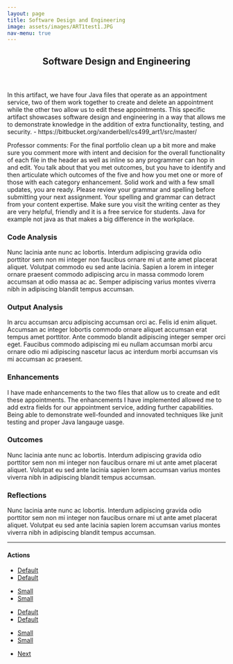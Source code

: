 ```yaml
---
layout: page
title: Software Design and Engineering
image: assets/images/ART1test1.JPG
nav-menu: true
---
```


<!-- Main -->
<div id="main" class="alt">

<!-- One -->
<section id="one">
	<div class="inner">
		<header class="major">
			<h1>Software Design and Engineering</h1>
		</header>

<!-- Content -->
<h2 id="content"></h2>
<p>In this artifact, we have four Java files that operate as an appointment service, two of them work together to create and delete an appointment while the other two allow us to edit these appointments. This specific artifact showcases software design and engineering in a way that allows me to demonstrate knowledge in the addition of extra functionality, testing, and security. - https://bitbucket.org/xanderbell/cs499_art1/src/master/
	
Professor comments: For the final portfolio clean up a bit more and make sure you comment more with intent and decision for the overall functionality of each file in the header as well as inline so any programmer can hop in and edit. You talk about that you met outcomes, but you have to identify and then articulate which outcomes of the five and how you met one or more of those with each category enhancement. Solid work and with a few small updates, you are ready. Please review your grammar and spelling before submitting your next assignment. Your spelling and grammar can detract from your content expertise. Make sure you visit the writing center as they are very helpful, friendly and it is a free service for students. Java for example not java as that makes a big difference in the workplace.</p>
<div class="row">
	<div class="6u 12u$(small)">
		<h3>Code Analysis</h3>
		<p>Nunc lacinia ante nunc ac lobortis. Interdum adipiscing gravida odio porttitor sem non mi integer non faucibus ornare mi ut ante amet placerat aliquet. Volutpat commodo eu sed ante lacinia. Sapien a lorem in integer ornare praesent commodo adipiscing arcu in massa commodo lorem accumsan at odio massa ac ac. Semper adipiscing varius montes viverra nibh in adipiscing blandit tempus accumsan.</p>
	</div>
	<div class="6u$ 12u$(small)">
		<h3>Output Analysis</h3>
		<p>In arcu accumsan arcu adipiscing accumsan orci ac. Felis id enim aliquet. Accumsan ac integer lobortis commodo ornare aliquet accumsan erat tempus amet porttitor. Ante commodo blandit adipiscing integer semper orci eget. Faucibus commodo adipiscing mi eu nullam accumsan morbi arcu ornare odio mi adipiscing nascetur lacus ac interdum morbi accumsan vis mi accumsan ac praesent.</p>
	</div>
	<!-- Break -->
	<div class="4u 12u$(medium)">
		<h3>Enhancements</h3>
		<p> I have made enhancements to the two files that allow us to create and edit these appointments. The enhancements I have implemented allowed me to add extra fields for our appointment service, adding further capabilities. Being able to demonstrate well-founded and innovated techniques like junit testing and proper Java langauge uasge.</p>
	</div>
	<div class="4u 12u$(medium)">
		<h3>Outcomes</h3>
		<p>Nunc lacinia ante nunc ac lobortis. Interdum adipiscing gravida odio porttitor sem non mi integer non faucibus ornare mi ut ante amet placerat aliquet. Volutpat eu sed ante lacinia sapien lorem accumsan varius montes viverra nibh in adipiscing blandit tempus accumsan.</p>
	</div>
	<div class="4u$ 12u$(medium)">
		<h3>Reflections</h3>
		<p>Nunc lacinia ante nunc ac lobortis. Interdum adipiscing gravida odio porttitor sem non mi integer non faucibus ornare mi ut ante amet placerat aliquet. Volutpat eu sed ante lacinia sapien lorem accumsan varius montes viverra nibh in adipiscing blandit tempus accumsan.</p>
	</div>
</div>

<hr class="major" />

<!-- Buttons -->
<h4>Actions</h4>
<ul class="actions">
	<li><a href="#" class="button special">Default</a></li>
	<li><a href="#" class="button">Default</a></li>
</ul>
<ul class="actions small">
	<li><a href="#" class="button special small">Small</a></li>
	<li><a href="#" class="button small">Small</a></li>
</ul>
<div class="row">
	<div class="6u 12u$(small)">
		<ul class="actions vertical">
			<li><a href="#" class="button special">Default</a></li>
			<li><a href="#" class="button">Default</a></li>
		</ul>
	</div>
	<div class="6u$ 12u$(small)">
		<ul class="actions vertical small">
			<li><a href="#" class="button special small">Small</a></li>
			<li><a href="#" class="button small">Small</a></li>
		</ul>
	</div>
	<div class="6u 12u$(small)">
		<ul class="actions vertical">
			<li><a href="https://xander325.github.io/xanderbell.github.io/artifact_three.html" class="button special fit">Next</a></li>
		</ul>
	</div>
</div>
